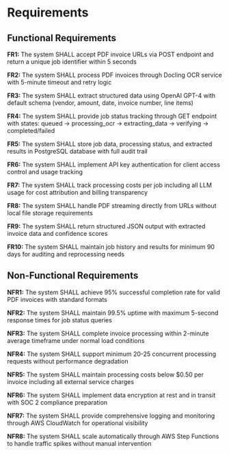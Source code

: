 # Requirements

## Functional Requirements

**FR1:** The system SHALL accept PDF invoice URLs via POST endpoint and return a unique job identifier within 5 seconds

**FR2:** The system SHALL process PDF invoices through Docling OCR service with 5-minute timeout and retry logic

**FR3:** The system SHALL extract structured data using OpenAI GPT-4 with default schema (vendor, amount, date, invoice number, line items)

**FR4:** The system SHALL provide job status tracking through GET endpoint with states: queued → processing_ocr → extracting_data → verifying → completed/failed

**FR5:** The system SHALL store job data, processing status, and extracted results in PostgreSQL database with full audit trail

**FR6:** The system SHALL implement API key authentication for client access control and usage tracking

**FR7:** The system SHALL track processing costs per job including all LLM usage for cost attribution and billing transparency

**FR8:** The system SHALL handle PDF streaming directly from URLs without local file storage requirements

**FR9:** The system SHALL return structured JSON output with extracted invoice data and confidence scores

**FR10:** The system SHALL maintain job history and results for minimum 90 days for auditing and reprocessing needs

## Non-Functional Requirements

**NFR1:** The system SHALL achieve 95% successful completion rate for valid PDF invoices with standard formats

**NFR2:** The system SHALL maintain 99.5% uptime with maximum 5-second response times for job status queries

**NFR3:** The system SHALL complete invoice processing within 2-minute average timeframe under normal load conditions

**NFR4:** The system SHALL support minimum 20-25 concurrent processing requests without performance degradation

**NFR5:** The system SHALL maintain processing costs below $0.50 per invoice including all external service charges

**NFR6:** The system SHALL implement data encryption at rest and in transit with SOC 2 compliance preparation

**NFR7:** The system SHALL provide comprehensive logging and monitoring through AWS CloudWatch for operational visibility

**NFR8:** The system SHALL scale automatically through AWS Step Functions to handle traffic spikes without manual intervention
